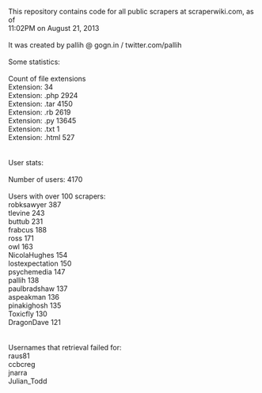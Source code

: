 This repository contains code for all public scrapers at scraperwiki.com, as of <br>11:02PM on August 21, 2013<br><br>It was created by pallih @ gogn.in / twitter.com/pallih<br><br>Some statistics: <br><br>Count of file extensions<br>Extension:  34<br>Extension: .php 2924<br>Extension: .tar 4150<br>Extension: .rb 2619<br>Extension: .py 13645<br>Extension: .txt 1<br>Extension: .html 527<br><br><br>User stats:<br><br>Number of users: 4170<br><br>Users with over 100 scrapers:<br>robksawyer 387<br>tlevine 243<br>buttub 231<br>frabcus 188<br>ross 171<br>owl 163<br>NicolaHughes 154<br>lostexpectation 150<br>psychemedia 147<br>pallih 138<br>paulbradshaw 137<br>aspeakman 136<br>pinakighosh 135<br>Toxicfly 130<br>DragonDave 121<br><br><br>Usernames that retrieval failed for:<br>raus81<br>ccbcreg<br>jnarra<br>Julian_Todd<br>